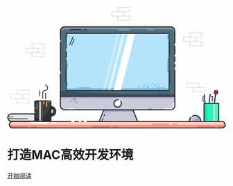 <svg xmlns="http://www.w3.org/2000/svg" viewBox="0 0 906.52 503.84"><defs><style>.cls-1{fill:#ecede2;}.cls-2{fill:#1e1e30;}.cls-3{fill:#dfe0cd;}.cls-20,.cls-21,.cls-26,.cls-28,.cls-4,.cls-7{fill:#fff;}.cls-5{fill:#28f3bb;}.cls-6{fill:#1bdda1;}.cls-7{opacity:0.56;}.cls-8{opacity:0.15;}.cls-9{fill:#1b3c47;}.cls-10{fill:#3f3e3e;}.cls-11{fill:#302f2f;}.cls-12{fill:#cacad8;}.cls-13{fill:#a1a1c4;}.cls-14{opacity:0.15;}.cls-15{fill:#546b76;}.cls-16{fill:#7997a3;}.cls-17{fill:#3c5159;}.cls-18{fill:#b4e4f9;}.cls-19{fill:#70bee0;}.cls-20{opacity:0.59;}.cls-21{opacity:0.3;}.cls-22{fill:#ffccc0;}.cls-23{fill:#f29681;}.cls-24{fill:#fdfdff;}.cls-25{fill:#dd7b6b;}.cls-26{opacity:0.39;}.cls-27{fill:#dd9742;}.cls-28{opacity:0.23;}.cls-29{fill:#dc166d;}</style></defs><title>Asset 26</title><g id="Layer_2" data-name="Layer 2"><g id="Layer_1-2" data-name="Layer 1"><path class="cls-1" d="M132.62,473.84H17.07A15.07,15.07,0,0,1,2,458.77H2A15.07,15.07,0,0,1,17.07,443.7H132.62"/><path class="cls-2" d="M22.64,457.73H3.49a1.5,1.5,0,0,1,0-3H22.64a1.5,1.5,0,0,1,0,3Z"/><rect class="cls-3" x="2" y="452.91" width="130.62" height="2"/><rect class="cls-3" x="2" y="457.98" width="130.62" height="2"/><rect class="cls-3" x="2" y="463.04" width="130.62" height="2"/><rect class="cls-3" x="6" y="468.1" width="126.62" height="2"/><rect class="cls-3" x="6" y="447.85" width="126.62" height="2"/><path class="cls-2" d="M83.5,465.15H4a1.5,1.5,0,0,1,0-3H83.5a1.5,1.5,0,0,1,0,3Z"/><path class="cls-4" d="M40.65,443.53H88.71a0,0,0,0,1,0,0v0a5.32,5.32,0,0,1-5.32,5.32H46a5.32,5.32,0,0,1-5.32-5.32v0A0,0,0,0,1,40.65,443.53Z"/><path class="cls-2" d="M132.62,475.84H17.07a17.07,17.07,0,1,1,0-34.14H132.62a2,2,0,0,1,0,4H17.07a13.07,13.07,0,1,0,0,26.14H132.62a2,2,0,1,1,0,4Z"/><path class="cls-2" d="M824.72,433.82a2,2,0,0,1-2-1.78l-7.38-67.51a2,2,0,0,1,4-.44l7.38,67.52a2,2,0,0,1-1.77,2.2Z"/><path class="cls-2" d="M813.73,394.83a1.5,1.5,0,0,1-1.49-1.33l-2.34-20.15a1.52,1.52,0,0,1,1.31-1.67l6.25-.77a1.5,1.5,0,1,1,.37,3l-4.78.59,2.17,18.68a1.5,1.5,0,0,1-1.32,1.66Z"/><path class="cls-2" d="M833.77,431.82h-.25a2,2,0,0,1-1.74-2.23L840,362.07a2,2,0,0,1,4,.48l-8.24,67.51A2,2,0,0,1,833.77,431.82Z"/><path class="cls-2" d="M856,431.82h-.24a2,2,0,0,1-1.74-2.23l8.24-67.51a2,2,0,0,1,4,.48L858,430.06A2,2,0,0,1,856,431.82Z"/><rect class="cls-5" x="816.53" y="399.89" width="61.15" height="76.06"/><rect class="cls-6" x="818.48" y="401.31" width="10.34" height="73.15"/><rect class="cls-4" x="856.65" y="401.31" width="3.51" height="73.65"/><rect class="cls-7" x="863.2" y="401.31" width="1.73" height="73.65"/><rect class="cls-7" x="868.68" y="401.31" width="1.73" height="73.65"/><path class="cls-2" d="M877.68,478H816.53a2,2,0,0,1-2-2V399.89a2,2,0,0,1,2-2h61.15a2,2,0,0,1,2,2V476A2,2,0,0,1,877.68,478Zm-59.15-4h57.15V401.89H818.53Z"/><g class="cls-8"><path class="cls-9" d="M797.6,126.5h-.29a1.5,1.5,0,0,1,0-3h.29a1.5,1.5,0,0,1,0,3Z"/><path class="cls-9" d="M808.53,126.5h-6a1.5,1.5,0,0,1,0-3h3V108.44H758.77V123.5H786a1.5,1.5,0,0,1,0,3H755.77V105.44h52.76Z"/><path class="cls-9" d="M793.26,126.5h-2.67a1.5,1.5,0,0,1,0-3h2.67a1.5,1.5,0,0,1,0,3Z"/><path class="cls-9" d="M768.27,162.61h-12.5V141.55h37.14a1.5,1.5,0,0,1,0,3H758.77v15.06h9.5a1.5,1.5,0,0,1,0,3Z"/><path class="cls-9" d="M778.07,162.61h-5.41a1.5,1.5,0,0,1,0-3h5.41a1.5,1.5,0,0,1,0,3Z"/><path class="cls-9" d="M782.2,162.61h-.11a1.5,1.5,0,0,1,0-3h.11a1.5,1.5,0,0,1,0,3Z"/><path class="cls-9" d="M808.53,162.61H786.45a1.5,1.5,0,0,1,0-3h19.08V144.55h-6.62a1.5,1.5,0,0,1,0-3h9.67Z"/><path class="cls-9" d="M783.25,144.55H730.49V123.5h52.76Zm-49.76-3h46.76V126.5H733.49Z"/></g><path class="cls-10" d="M181,452.55a20.49,20.49,0,1,1,20.49-20.49A20.51,20.51,0,0,1,181,452.55Zm0-31a10.49,10.49,0,1,0,10.49,10.49A10.49,10.49,0,0,0,181,421.57Z"/><path class="cls-2" d="M181.07,455a22,22,0,1,1,22-22A22,22,0,0,1,181.07,455Zm0-41a19,19,0,1,0,19,19A19,19,0,0,0,181.07,414Zm0,31a12,12,0,1,1,12-12A12,12,0,0,1,181.07,445Zm0-21a9,9,0,1,0,9,9A9,9,0,0,0,181.07,424Z"/><rect class="cls-10" x="113.53" y="388.63" width="66.88" height="84.81" rx="5.44"/><path class="cls-11" d="M181,405.56V471.1a5.44,5.44,0,0,1-5.44,5.44h-56a5.43,5.43,0,0,1-5.44-5.44V459a29.87,29.87,0,0,0,15.33,3.62c10.17-.37,19.74-5.54,27-12.65s12.5-16.06,16.92-25.22A132.71,132.71,0,0,0,181,405.56Z"/><path class="cls-12" d="M755.91,473.65a23.66,23.66,0,1,1,47.32,0"/><path class="cls-13" d="M803.25,473.62h-39.1A79.15,79.15,0,0,0,792.84,454,23.65,23.65,0,0,1,803.25,473.62Z"/><g class="cls-14"><path class="cls-9" d="M782,353h-12.5V331.91h37.14a1.5,1.5,0,0,1,0,3H772.53V350H782a1.5,1.5,0,0,1,0,3Z"/><path class="cls-9" d="M791.83,353h-5.41a1.5,1.5,0,1,1,0-3h5.41a1.5,1.5,0,1,1,0,3Z"/><path class="cls-9" d="M796,353h-.11a1.5,1.5,0,0,1,0-3H796a1.5,1.5,0,0,1,0,3Z"/><path class="cls-9" d="M822.29,353H800.21a1.5,1.5,0,0,1,0-3h19.08V334.91h-6.62a1.5,1.5,0,0,1,0-3h9.67Z"/><path class="cls-9" d="M797,334.91H744.25V313.86H797Zm-49.76-3H794V316.86H747.25Z"/></g><g class="cls-8"><path class="cls-9" d="M80,363.78h-.29a1.5,1.5,0,0,1,0-3H80a1.5,1.5,0,0,1,0,3Z"/><path class="cls-9" d="M90.89,363.78h-6a1.5,1.5,0,1,1,0-3h3V345.72H41.13v15.06H68.32a1.5,1.5,0,0,1,0,3H38.13V342.72H90.89Z"/><path class="cls-9" d="M75.62,363.78H73a1.5,1.5,0,1,1,0-3h2.67a1.5,1.5,0,0,1,0,3Z"/><path class="cls-9" d="M50.63,399.89H38.13V378.83H75.27a1.5,1.5,0,0,1,0,3H41.13v15.06h9.5a1.5,1.5,0,0,1,0,3Z"/><path class="cls-9" d="M60.43,399.89H55a1.5,1.5,0,1,1,0-3h5.41a1.5,1.5,0,1,1,0,3Z"/><path class="cls-9" d="M64.56,399.89h-.11a1.5,1.5,0,1,1,0-3h.11a1.5,1.5,0,0,1,0,3Z"/><path class="cls-9" d="M90.89,399.89H68.81a1.5,1.5,0,0,1,0-3H87.89V381.83H81.27a1.5,1.5,0,1,1,0-3h9.67Z"/><path class="cls-9" d="M65.61,381.83H12.85V360.78H65.61Zm-49.76-3H62.61V363.78H15.85Z"/></g><g class="cls-8"><path class="cls-9" d="M143.46,172.79h-.29a1.5,1.5,0,0,1,0-3h.29a1.5,1.5,0,0,1,0,3Z"/><path class="cls-9" d="M154.39,172.79h-6a1.5,1.5,0,0,1,0-3h3V154.73H104.63v15.06h27.19a1.5,1.5,0,0,1,0,3H101.63V151.73h52.76Z"/><path class="cls-9" d="M139.12,172.79h-2.67a1.5,1.5,0,0,1,0-3h2.67a1.5,1.5,0,0,1,0,3Z"/><path class="cls-9" d="M114.13,208.9h-12.5V187.84h37.14a1.5,1.5,0,0,1,0,3H104.63V205.9h9.5a1.5,1.5,0,0,1,0,3Z"/><path class="cls-9" d="M123.93,208.9h-5.41a1.5,1.5,0,0,1,0-3h5.41a1.5,1.5,0,1,1,0,3Z"/><path class="cls-9" d="M128.06,208.9H128a1.5,1.5,0,0,1,0-3h.11a1.5,1.5,0,0,1,0,3Z"/><path class="cls-9" d="M154.39,208.9H132.31a1.5,1.5,0,0,1,0-3h19.08V190.84h-6.62a1.5,1.5,0,0,1,0-3h9.67Z"/><path class="cls-9" d="M129.11,190.84H76.35V169.79h52.76Zm-49.76-3h46.76V172.79H79.35Z"/></g><g class="cls-8"><path class="cls-9" d="M499.29,21.06H499a1.5,1.5,0,0,1,0-3h.29a1.5,1.5,0,0,1,0,3Z"/><path class="cls-9" d="M510.22,21.06h-6a1.5,1.5,0,0,1,0-3h3V3H460.46V18.06h27.19a1.5,1.5,0,0,1,0,3H457.46V0h52.76Z"/><path class="cls-9" d="M495,21.06h-2.67a1.5,1.5,0,0,1,0-3H495a1.5,1.5,0,0,1,0,3Z"/><path class="cls-9" d="M470,57.17h-12.5V36.11H494.6a1.5,1.5,0,0,1,0,3H460.46V54.17H470a1.5,1.5,0,0,1,0,3Z"/><path class="cls-9" d="M479.76,57.17h-5.41a1.5,1.5,0,0,1,0-3h5.41a1.5,1.5,0,0,1,0,3Z"/><path class="cls-9" d="M483.89,57.17h-.11a1.5,1.5,0,0,1,0-3h.11a1.5,1.5,0,0,1,0,3Z"/><path class="cls-9" d="M510.22,57.17H488.14a1.5,1.5,0,0,1,0-3h19.08V39.11H500.6a1.5,1.5,0,0,1,0-3h9.67Z"/><path class="cls-9" d="M484.94,39.11H432.18v-21h52.76Zm-49.76-3h46.76v-15H435.18Z"/></g><path class="cls-12" d="M531.15,484.66H391.38a9.26,9.26,0,0,1-8.6-12.7l25.91-65,52.58-14.44L513.85,407l25.9,65A9.26,9.26,0,0,1,531.15,484.66Z"/><polygon class="cls-13" points="524.48 433.96 399.54 433.96 400.75 425.69 523.27 425.69 524.48 433.96"/><circle class="cls-13" cx="411.32" cy="435.2" r="4.38"/><circle class="cls-13" cx="424.57" cy="441.05" r="2.24"/><circle class="cls-13" cx="415.12" cy="449.32" r="2.92"/><path class="cls-2" d="M531.15,486.66H391.38a11.27,11.27,0,0,1-10.46-15.44l25.91-65a2,2,0,0,1,1.33-1.19l52.58-14.44a1.91,1.91,0,0,1,1.06,0L514.38,405a2,2,0,0,1,1.33,1.19l25.9,65a11.27,11.27,0,0,1-10.46,15.43Zm-121-78-25.54,64.09a7.26,7.26,0,0,0,6.74,10H531.15a7.26,7.26,0,0,0,6.74-10l-25.53-64.09-51.09-14Z"/><path class="cls-15" d="M237.36,82.58H678.15a17.1,17.1,0,0,1,17.1,17.1V410.16A16.24,16.24,0,0,1,679,426.4H236.51a16.24,16.24,0,0,1-16.24-16.24V99.68A17.1,17.1,0,0,1,237.36,82.58Z"/><path class="cls-16" d="M694.71,99.67v10.54a17.1,17.1,0,0,0-17.09-17.1H236.83a17.11,17.11,0,0,0-17.1,17.1V99.67a17.1,17.1,0,0,1,17.1-17.09H677.62A17.09,17.09,0,0,1,694.71,99.67Z"/><path class="cls-12" d="M695.25,370.4v39.76A16.24,16.24,0,0,1,679,426.4H236.51a16.24,16.24,0,0,1-16.24-16.24V370.4Z"/><rect class="cls-13" x="220.47" y="369.56" width="474.98" height="8.76"/><path class="cls-17" d="M695.45,361.64v8.76h-475s-3.8-24.52.8-23.69C302.19,361.31,695.45,361.64,695.45,361.64Z"/><rect class="cls-18" x="244.71" y="109.83" width="426.49" height="237.2"/><path class="cls-2" d="M220.47,267.05a2,2,0,0,1-2-2V147a2,2,0,0,1,4,0V265.05A2,2,0,0,1,220.47,267.05Z"/><path class="cls-2" d="M695.45,226.92a2,2,0,0,1-2-2V207.46a2,2,0,0,1,4,0v17.46A2,2,0,0,1,695.45,226.92Z"/><path class="cls-2" d="M695.45,197.35a2,2,0,0,1-2-2V162.46a2,2,0,0,1,4,0v32.89A2,2,0,0,1,695.45,197.35Z"/><path class="cls-2" d="M695.45,151.27a2,2,0,0,1-2-2V99.68a15.12,15.12,0,0,0-15.1-15.1H237.56a15.12,15.12,0,0,0-15.09,15.1V134a2,2,0,0,1-4,0V99.68a19.12,19.12,0,0,1,19.09-19.1H678.35a19.12,19.12,0,0,1,19.1,19.1v49.59A2,2,0,0,1,695.45,151.27Z"/><path class="cls-2" d="M695.45,372.4h-475a2,2,0,0,1,0-4h475a2,2,0,0,1,0,4Z"/><rect class="cls-19" x="244.71" y="337.3" width="426.49" height="9.74"/><polygon class="cls-20" points="427.38 347.03 417.64 347.03 477.64 109.83 487.38 109.83 427.38 347.03"/><polygon class="cls-21" points="405.96 347.03 396.22 347.03 456.22 109.83 465.96 109.83 405.96 347.03"/><polygon class="cls-4" points="470.93 347.03 441.19 347.03 501.19 109.83 530.93 109.83 470.93 347.03"/><path class="cls-2" d="M244.71,210.76a2,2,0,0,1-2-2v-23a2,2,0,0,1,4,0v23A2,2,0,0,1,244.71,210.76Z"/><circle class="cls-17" cx="632.51" cy="359.56" r="2.49"/><circle class="cls-17" cx="637.19" cy="357.81" r="0.74"/><circle class="cls-17" cx="633.56" cy="354.78" r="0.74"/><circle class="cls-17" cx="626.42" cy="354.69" r="1.71"/><circle class="cls-17" cx="623.99" cy="359.75" r="1.51"/><circle class="cls-17" cx="619.7" cy="356.29" r="0.77"/><circle class="cls-17" cx="621.41" cy="352.87" r="0.94"/><circle class="cls-17" cx="614.06" cy="358.68" r="1.62"/><circle class="cls-17" cx="642.93" cy="356.53" r="1.01"/><circle class="cls-17" cx="639.13" cy="353.45" r="0.58"/><circle class="cls-17" cx="643.59" cy="351.36" r="1.01"/><circle class="cls-17" cx="638.95" cy="355.7" r="0.7"/><circle class="cls-17" cx="635.49" cy="351.36" r="0.79"/><circle class="cls-17" cx="630.51" cy="350.2" r="1.16"/><circle class="cls-17" cx="631.45" cy="353.12" r="0.25"/><circle class="cls-17" cx="630.38" cy="355.54" r="0.37"/><circle class="cls-17" cx="642.89" cy="360.69" r="1.62"/><circle class="cls-17" cx="649.4" cy="358.78" r="1.25"/><circle class="cls-17" cx="655.77" cy="360.86" r="2.63"/><circle class="cls-17" cx="663.75" cy="361.05" r="2.81"/><circle class="cls-17" cx="668.74" cy="359.91" r="1.23"/><circle class="cls-17" cx="664.19" cy="355.96" r="0.44"/><circle class="cls-17" cx="658.08" cy="353.82" r="0.95"/><circle class="cls-17" cx="654.1" cy="352.49" r="0.96"/><circle class="cls-17" cx="650.71" cy="353.68" r="1.31"/><circle class="cls-17" cx="647.19" cy="354.78" r="0.96"/><circle class="cls-17" cx="656.56" cy="356.86" r="0.57"/><circle class="cls-19" cx="582.81" cy="333.66" r="4.75"/><circle class="cls-19" cx="591.73" cy="330.33" r="1.41"/><circle class="cls-19" cx="584.82" cy="324.56" r="1.42"/><circle class="cls-19" cx="571.23" cy="324.39" r="3.25"/><circle class="cls-19" cx="566.6" cy="334.02" r="2.88"/><circle class="cls-19" cx="558.44" cy="327.45" r="1.47"/><circle class="cls-19" cx="561.71" cy="320.93" r="1.79"/><circle class="cls-19" cx="547.71" cy="331.99" r="3.07"/><circle class="cls-19" cx="602.66" cy="327.9" r="1.92"/><circle class="cls-19" cx="595.43" cy="322.04" r="1.1"/><circle class="cls-19" cx="603.91" cy="318.06" r="1.92"/><circle class="cls-19" cx="595.07" cy="326.31" r="1.33"/><circle class="cls-19" cx="588.49" cy="318.06" r="1.5"/><circle class="cls-19" cx="579.03" cy="315.85" r="2.21"/><circle class="cls-19" cx="580.8" cy="321.41" r="0.48"/><circle class="cls-19" cx="578.78" cy="326.02" r="0.71"/><circle class="cls-19" cx="602.58" cy="335.82" r="3.08"/><circle class="cls-19" cx="614.96" cy="332.19" r="2.38"/><circle class="cls-19" cx="627.09" cy="336.15" r="5"/><circle class="cls-19" cx="642.28" cy="336.5" r="5.36"/><circle class="cls-19" cx="651.76" cy="334.33" r="2.33"/><circle class="cls-19" cx="643.12" cy="326.81" r="0.83"/><circle class="cls-19" cx="631.49" cy="322.75" r="1.81"/><circle class="cls-19" cx="623.91" cy="320.22" r="1.82"/><circle class="cls-19" cx="617.46" cy="322.48" r="2.5"/><circle class="cls-19" cx="610.76" cy="324.56" r="1.82"/><circle class="cls-19" cx="628.59" cy="328.53" r="1.08"/><circle class="cls-13" cx="292.42" cy="386.25" r="2.24"/><path class="cls-2" d="M258.88,158.17a1.52,1.52,0,0,1-.59-.12,1.5,1.5,0,0,1-.78-2l14-32.43a1.5,1.5,0,0,1,2.75,1.19l-14,32.43A1.49,1.49,0,0,1,258.88,158.17Z"/><path class="cls-2" d="M270.71,151.74a1.44,1.44,0,0,1-.6-.13,1.5,1.5,0,0,1-.78-2l7-16.21a1.5,1.5,0,0,1,2.76,1.19l-7,16.21A1.48,1.48,0,0,1,270.71,151.74Z"/><circle class="cls-2" cx="268.28" cy="157.19" r="2.39"/><path class="cls-2" d="M308.05,95H260.48a1.5,1.5,0,0,1,0-3h47.57a1.5,1.5,0,0,1,0,3Z"/><path class="cls-2" d="M328.08,95h-9.56a1.5,1.5,0,0,1,0-3h9.56a1.5,1.5,0,0,1,0,3Z"/><path class="cls-2" d="M695.25,250.3a2,2,0,0,1-2-2v-9.39a2,2,0,1,1,4,0v9.39A2,2,0,0,1,695.25,250.3Z"/><circle class="cls-13" cx="278.55" cy="381.39" r="7.45"/><circle class="cls-13" cx="286.48" cy="396.01" r="3.7"/><circle class="cls-13" cx="264.99" cy="388.84" r="3.68"/><circle class="cls-4" cx="457.76" cy="399.72" r="13.46"/><path class="cls-2" d="M458,417.65a17.25,17.25,0,1,1,0-34.49,2,2,0,0,1,0,4,13.24,13.24,0,1,0,11.32,6.37,2,2,0,0,1,3.42-2.08A17.25,17.25,0,0,1,458,417.65Z"/><path class="cls-2" d="M394,473.11a1.39,1.39,0,0,1-.53-.1,1.48,1.48,0,0,1-.87-1.93l3.72-9.83a1.5,1.5,0,0,1,2.81,1.06l-3.73,9.83A1.51,1.51,0,0,1,394,473.11Z"/><path class="cls-2" d="M401.33,453.74a1.6,1.6,0,0,1-.53-.09,1.5,1.5,0,0,1-.87-1.94l2.21-5.84a1.5,1.5,0,1,1,2.8,1.06l-2.21,5.84A1.51,1.51,0,0,1,401.33,453.74Z"/><path class="cls-19" d="M341.79,341.8H297.1a4.5,4.5,0,0,1,0-9h44.69a4.5,4.5,0,0,1,0,9Z"/><path class="cls-16" d="M506,98h-44.7a4.5,4.5,0,0,1,0-9H506a4.5,4.5,0,0,1,0,9Z"/><path class="cls-16" d="M605.16,98H584.47a4.5,4.5,0,0,1,0-9h20.69a4.5,4.5,0,0,1,0,9Z"/><rect class="cls-22" x="8.29" y="474.96" width="896.23" height="26.88" rx="13.44"/><path class="cls-23" d="M904.52,489a13.45,13.45,0,0,1-13.44,13.44H21.73A13.44,13.44,0,0,1,8.29,489a13.3,13.3,0,0,1,1.81-6.72A13.41,13.41,0,0,0,21.73,489H891.08a13.49,13.49,0,0,0,11.64-6.72A13.29,13.29,0,0,1,904.52,489Z"/><path class="cls-24" d="M165.42,483H98.82a3.5,3.5,0,0,1,0-7h66.6a3.5,3.5,0,1,1,0,7Z"/><path class="cls-24" d="M201.31,483h-16.6a3.5,3.5,0,1,1,0-7h16.6a3.5,3.5,0,0,1,0,7Z"/><path class="cls-23" d="M668.49,491.9h-66.6a3.5,3.5,0,0,1,0-7h66.6a3.5,3.5,0,0,1,0,7Z"/><path class="cls-23" d="M704.39,491.9h-16.6a3.5,3.5,0,0,1,0-7h16.6a3.5,3.5,0,0,1,0,7Z"/><path class="cls-25" d="M422.29,501.84h-66.6a3.5,3.5,0,0,1,0-7h66.6a3.5,3.5,0,0,1,0,7Z"/><path class="cls-25" d="M458.19,501.84h-16.6a3.5,3.5,0,0,1,0-7h16.6a3.5,3.5,0,0,1,0,7Z"/><path class="cls-25" d="M82.67,501.84H16.06a3.5,3.5,0,0,1,0-7H82.67a3.5,3.5,0,1,1,0,7Z"/><path class="cls-25" d="M118.56,501.84H102a3.5,3.5,0,1,1,0-7h16.6a3.5,3.5,0,0,1,0,7Z"/><path class="cls-25" d="M859.23,501.84h-66.6a3.5,3.5,0,0,1,0-7h66.6a3.5,3.5,0,0,1,0,7Z"/><path class="cls-25" d="M895.13,501.84H878.52a3.5,3.5,0,0,1,0-7h16.61a3.5,3.5,0,0,1,0,7Z"/><path class="cls-2" d="M891.08,503.84H21.73a15.44,15.44,0,0,1,0-30.88H263.1a2,2,0,0,1,0,4H21.73a11.44,11.44,0,0,0,0,22.88H891.08a11.44,11.44,0,0,0,0-22.88H332.16a2,2,0,0,1,0-4H891.08a15.44,15.44,0,0,1,0,30.88Z"/><path class="cls-2" d="M295.1,477H280.66a2,2,0,0,1,0-4H295.1a2,2,0,0,1,0,4Z"/><path class="cls-2" d="M315.26,477h-7.43a2,2,0,0,1,0-4h7.43a2,2,0,0,1,0,4Z"/><path class="cls-2" d="M803.23,475.65a2,2,0,0,1-2-2,21.68,21.68,0,0,0-32-19.06,2,2,0,0,1-1.9-3.52,25.68,25.68,0,0,1,37.87,22.58A2,2,0,0,1,803.23,475.65Z"/><path class="cls-2" d="M755.91,475.65a2,2,0,0,1-2-2,25.67,25.67,0,0,1,5.71-16.14,2,2,0,1,1,3.1,2.52,21.72,21.72,0,0,0-4.81,13.62A2,2,0,0,1,755.91,475.65Z"/><rect class="cls-4" x="133.12" y="388.84" width="5.67" height="86.12"/><rect class="cls-26" x="142.77" y="388.84" width="2.72" height="86.12"/><path class="cls-2" d="M147,380.33a1.5,1.5,0,0,1-1.5-1.5V356.39a11.22,11.22,0,0,1,11.21-11.2,9.71,9.71,0,0,0,0-19.41,1.5,1.5,0,1,1,0-3,12.71,12.71,0,0,1,0,25.41,8.21,8.21,0,0,0-8.21,8.2v22.44A1.5,1.5,0,0,1,147,380.33Z"/><path class="cls-2" d="M134.79,370.44a1.5,1.5,0,0,1-1.5-1.5V346.75a1.5,1.5,0,0,1,3,0v22.19A1.5,1.5,0,0,1,134.79,370.44Z"/><path class="cls-2" d="M159,382.16a1.5,1.5,0,0,1-1.5-1.5v-22.2a1.5,1.5,0,0,1,3,0v22.2A1.5,1.5,0,0,1,159,382.16Z"/><path class="cls-27" d="M163.08,415.65h0a2.79,2.79,0,0,1-2.79-2.79v-23.5h5.58v23.5A2.79,2.79,0,0,1,163.08,415.65Z"/><path class="cls-27" d="M176.91,390.87a4.92,4.92,0,0,1-9.83,0"/><rect class="cls-28" x="120.17" y="400.15" width="6.57" height="24.8" rx="3.28"/><path class="cls-17" d="M241.78,310.53a2.5,2.5,0,0,1-2.5-2.5V257.78a2.5,2.5,0,0,1,5,0V308A2.5,2.5,0,0,1,241.78,310.53Z"/><path class="cls-17" d="M673.72,200.41a2.5,2.5,0,0,1-2.5-2.5V147.67a2.5,2.5,0,1,1,5,0v50.24A2.5,2.5,0,0,1,673.72,200.41Z"/><path class="cls-17" d="M673.72,320.21a2.5,2.5,0,0,1-2.5-2.5V267.46a2.5,2.5,0,0,1,5,0v50.25A2.5,2.5,0,0,1,673.72,320.21Z"/><path class="cls-19" d="M667.62,271.91a3.5,3.5,0,0,1-3.5-3.5V218.16a3.5,3.5,0,1,1,7,0v50.25A3.5,3.5,0,0,1,667.62,271.91Z"/><path class="cls-19" d="M667.62,133.62a3.5,3.5,0,0,1-3.5-3.5V119.88a3.5,3.5,0,0,1,7,0v10.24A3.5,3.5,0,0,1,667.62,133.62Z"/><path class="cls-19" d="M248,252.22a3.5,3.5,0,0,1-3.5-3.5V238.48a3.5,3.5,0,0,1,7,0v10.24A3.5,3.5,0,0,1,248,252.22Z"/><path class="cls-13" d="M598.27,426.05H588a3.5,3.5,0,0,1,0-7h10.25a3.5,3.5,0,0,1,0,7Z"/><path class="cls-19" d="M248,327.76a3.5,3.5,0,0,1-3.5-3.5V314a3.5,3.5,0,0,1,7,0v10.24A3.5,3.5,0,0,1,248,327.76Z"/><path class="cls-19" d="M248,127a3.5,3.5,0,0,1-3.5-3.5V113.25a3.5,3.5,0,0,1,7,0V123.5A3.5,3.5,0,0,1,248,127Z"/><path class="cls-2" d="M671.2,348.53H244.71a1.5,1.5,0,0,1-1.5-1.5V219.71a1.5,1.5,0,0,1,3,0V345.53H669.7V111.33H246.21v59.26a1.5,1.5,0,0,1-3,0V109.83a1.5,1.5,0,0,1,1.5-1.5H671.2a1.5,1.5,0,0,1,1.5,1.5V347A1.5,1.5,0,0,1,671.2,348.53Z"/><path class="cls-27" d="M149.15,390.21h5.12a0,0,0,0,1,0,0v12a2.56,2.56,0,0,1-2.56,2.56h0a2.56,2.56,0,0,1-2.56-2.56v-12a0,0,0,0,1,0,0Z"/><path class="cls-2" d="M175.58,476.46h-56a7.44,7.44,0,0,1-7.44-7.43v-26.5a2,2,0,0,1,4,0V469a3.44,3.44,0,0,0,3.44,3.43h56A3.44,3.44,0,0,0,179,469V395.09a3.45,3.45,0,0,0-3.44-3.44h-56a3.45,3.45,0,0,0-3.44,3.44v21.05a2,2,0,0,1-4,0V395.09a7.45,7.45,0,0,1,7.44-7.44h56a7.45,7.45,0,0,1,7.44,7.44V469A7.44,7.44,0,0,1,175.58,476.46Z"/><path class="cls-2" d="M114.14,435a2,2,0,0,1-2-2v-8.47a2,2,0,0,1,4,0V433A2,2,0,0,1,114.14,435Z"/><circle class="cls-29" cx="866.08" cy="354.03" r="7.89"/><path class="cls-2" d="M866.08,363.42a9.39,9.39,0,1,1,9.39-9.39A9.4,9.4,0,0,1,866.08,363.42Zm0-15.77a6.39,6.39,0,1,0,6.39,6.38A6.38,6.38,0,0,0,866.08,347.65Z"/><path class="cls-2" d="M850,392.83h-.18a1.49,1.49,0,0,1-1.31-1.66l2.16-18.68-4.77-.59a1.5,1.5,0,0,1,.36-3l6.26.77a1.51,1.51,0,0,1,1.3,1.67l-2.33,20.15A1.5,1.5,0,0,1,850,392.83Z"/><path class="cls-4" d="M680,428.48H658a4,4,0,0,1,0-8H680c4.45,0,9.51-4.78,9.51-9V399.07a4,4,0,1,1,8,0V411.5C697.46,420.07,688.79,428.48,680,428.48Z"/><path class="cls-4" d="M276.87,429.57h-22a4,4,0,0,1,0-8h22a4,4,0,0,1,0,8Z"/><path class="cls-2" d="M679.21,428.4H236.71a18.26,18.26,0,0,1-18.24-18.24V277.51a2,2,0,0,1,4,0V410.16a14.25,14.25,0,0,0,14.24,14.24h442.5a14.26,14.26,0,0,0,14.24-14.24V262a2,2,0,0,1,4,0V410.16A18.26,18.26,0,0,1,679.21,428.4Z"/></g></g></svg>

# 打造MAC高效开发环境

[开始阅读](README.md)

